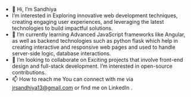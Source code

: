 - 👋 Hi, I’m Sandhiya
-  I’m interested in Exploring innovative web development techniques, creating engaging user experiences, and leveraging the latest technologies to build impactful solutions.    
- 🌱 I’m currently learning Advanced JavaScript frameworks like Angular, as well as backend technologies such as python flask which help in creating interactive and responsive web pages and used to handle server-side logic, database interactions.
- 💞️ I’m looking to collaborate on Exciting projects that involve front-end design and full-stack development. I’m interested in open-source contributions.
- 📫 How to reach me You can connect with me via jrsandhiya13@gmail.com or find me on LinkedIn .
  

<!---
Sandhiya021213/Sandhiya021213 is a ✨ special ✨ repository because its `README.md` (this file) appears on your GitHub profile.
You can click the Preview link to take a look at your changes.
--->
